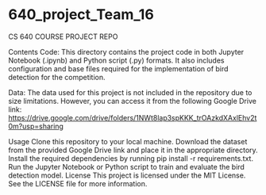 # 640_project_Team_16
CS 640 COURSE PROJECT REPO

Contents
Code: This directory contains the project code in both Jupyter Notebook (.ipynb) and Python script (.py) formats. It also includes configuration and base files required for the implementation of bird detection for the competition.

Data: The data used for this project is not included in the repository due to size limitations. However, you can access it from the following Google Drive link: https://drive.google.com/drive/folders/1NWt8lap3spKKK_trOAzkdXAxlEhv2t0m?usp=sharing

Usage
Clone this repository to your local machine.
Download the dataset from the provided Google Drive link and place it in the appropriate directory.
Install the required dependencies by running pip install -r requirements.txt.
Run the Jupyter Notebook or Python script to train and evaluate the bird detection model.
License
This project is licensed under the MIT License. See the LICENSE file for more information.

